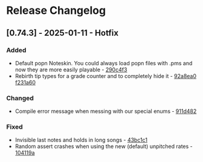 # Release Changelog


## [0.74.3] - 2025-01-11 - Hotfix

### Added
- Default popn Noteskin. You could always load popn files with .pms and now they are more easily playable - [290c4f3](../../../commit/290c4f3badef58b4d9f96a7c8cd5a5162785bdde)
- Rebirth tip types for a grade counter and to completely hide it - [92a8ea0](../../../commit/92a8ea0360e7e9cd4b1392c8e0f618ab4bc9d4f8) [f231a60](../../../commit/f231a6010e91915f48b80be76f553b0bfeb05277)

### Changed
- Compile error message when messing with our special enums - [911d482](../../../commit/911d48272cb553b09992257b0e6feaed1110810a)

### Fixed
- Invisible last notes and holds in long songs - [43bc1c1](../../../commit/43bc1c1f04e7f868702796c14d029cf1ea655af5)
- Random assert crashes when using the new (default) unpitched rates - [104119a](../../../commit/104119a1eff74ce22316a84153a074ad9cd35720)